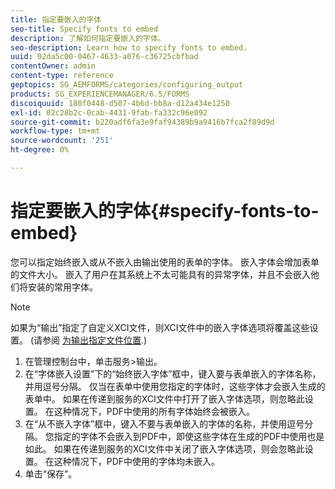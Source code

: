 ```yaml
---
title: 指定要嵌入的字体
seo-title: Specify fonts to embed
description: 了解如何指定要嵌入的字体。
seo-description: Learn how to specify fonts to embed.
uuid: 02da5c00-0467-4633-a076-c36725cbfbad
contentOwner: admin
content-type: reference
geptopics: SG_AEMFORMS/categories/configuring_output
products: SG_EXPERIENCEMANAGER/6.5/FORMS
discoiquuid: 180f0448-d507-4b6d-bb8a-d12a434e1250
exl-id: 02c28b2c-0cab-4431-9fab-fa332c96e092
source-git-commit: b220adf6fa3e9faf94389b9a9416b7fca2f89d9d
workflow-type: tm+mt
source-wordcount: '251'
ht-degree: 0%

---
```


# 指定要嵌入的字体{#specify-fonts-to-embed}

您可以指定始终嵌入或从不嵌入由输出使用的表单的字体。 嵌入字体会增加表单的文件大小。 嵌入了用户在其系统上不太可能具有的异常字体，并且不会嵌入他们将安装的常用字体。

>[!NOTE]
>
>如果为“输出”指定了自定义XCI文件，则XCI文件中的嵌入字体选项将覆盖这些设置。 (请参阅 [为输出指定文件位置](/help/forms/using/admin-help/specify-file-locations-output.md#specify-file-locations-for-output).)

1. 在管理控制台中，单击服务>输出。
1. 在“字体嵌入设置”下的“始终嵌入字体”框中，键入要与表单嵌入的字体名称，并用逗号分隔。 仅当在表单中使用您指定的字体时，这些字体才会嵌入生成的表单中。 如果在传递到服务的XCI文件中打开了嵌入字体选项，则忽略此设置。 在这种情况下，PDF中使用的所有字体始终会被嵌入。
1. 在“从不嵌入字体”框中，键入不要与表单嵌入的字体的名称，并使用逗号分隔。 您指定的字体不会嵌入到PDF中，即使这些字体在生成的PDF中使用也是如此。 如果在传递到服务的XCI文件中关闭了嵌入字体选项，则会忽略此设置。 在这种情况下，PDF中使用的字体均未嵌入。
1. 单击“保存”。
